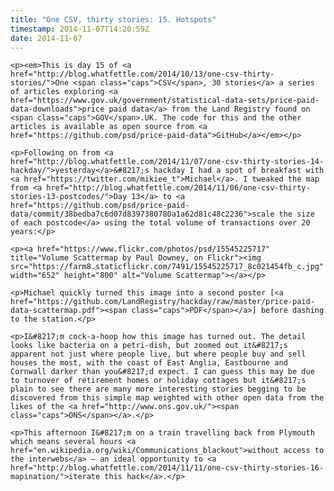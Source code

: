 ```yaml
---
title: "One CSV, thirty stories: 15. Hotspots"
timestamp: 2014-11-07T14:20:59Z
date: 2014-11-07
---
```


	<p><em>This is day 15 of <a href="http://blog.whatfettle.com/2014/10/13/one-csv-thirty-stories/">One <span class="caps">CSV</span>, 30 stories</a> a series of articles exploring <a href="https://www.gov.uk/government/statistical-data-sets/price-paid-data-downloads">price paid data</a> from the Land Registry found on <span class="caps">GOV</span>.UK. The code for this and the other articles is available as open source from <a href="https://github.com/psd/price-paid-data">GitHub</a></em></p>

	<p>Following on from <a href="http://blog.whatfettle.com/2014/11/07/one-csv-thirty-stories-14-hackday/">yesterday</a>&#8217;s hackday I had a spot of breakfast with <a href="https://twitter.com/mikiee_t">Michael</a>. I tweaked the map from <a href="http://blog.whatfettle.com/2014/11/06/one-csv-thirty-stories-13-postcodes/">Day 13</a> to <a href="https://github.com/psd/price-paid-data/commit/38bedba7c6d07d8397380780a1a62d81c48c2236">scale the size of each postcode</a> using the total volume of transactions over 20 years:</p>

	<p><a href="https://www.flickr.com/photos/psd/15545225717" title="Volume Scattermap by Paul Downey, on Flickr"><img src="https://farm8.staticflickr.com/7491/15545225717_8c021454fb_c.jpg" width="652" height="800" alt="Volume Scattermap"></a></p>

	<p>Michael quickly turned this image into a second poster [<a href="https://github.com/LandRegistry/hackday/raw/master/price-paid-data-scattermap.pdf"><span class="caps">PDF</span></a>] before dashing to the station.</p>

	<p>I&#8217;m cock-a-hoop how this image has turned out. The detail looks like bacteria on a petri-dish, but zoomed out it&#8217;s apparent not just where people live, but where people buy and sell houses the most, with the coast of East Anglia, Eastbourne and Cornwall darker than you&#8217;d expect. I can guess this may be due to turnover of retirement homes or holiday cottages but it&#8217;s plain to see there are many more interesting stories begging to be discovered from this simple map weighted with other open data from the likes of the <a href="http://www.ons.gov.uk/"><span class="caps">ONS</span></a>.</p>

	<p>This afternoon I&#8217;m on a train travelling back from Plymouth which means several hours <a href="en.wikipedia.org/wiki/Communications_blackout">without access to the interwebs</a> — an ideal opportunity to <a href="http://blog.whatfettle.com/2014/11/11/one-csv-thirty-stories-16-mapination/">iterate this hack</a>.</p>